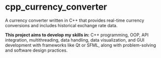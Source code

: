 # cpp_currency_converter

A currency converter written in C++ that provides real-time currency conversions and includes historical exchange rate data.

**This project aims to develop my skills in:** C++ programming, OOP, API integration, multithreading, data handling, data visualization, and GUI development with frameworks like Qt or SFML, along with problem-solving and software design practices.
